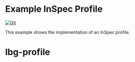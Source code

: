 # Example InSpec Profile

[![Git](https://app.soluble.cloud/api/v1/public/badges/3e268126-7224-4c73-87fa-0cac07bc4944.svg?orgId=387173487776)](https://app.soluble.cloud/repos/details/github.com/lhasadreams/ubs-profile?orgId=387173487776)  

This example shows the implementation of an InSpec profile.
# lbg-profile
